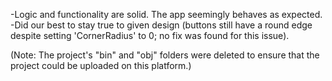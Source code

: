 -Logic and functionality are solid. The app seemingly behaves as expected.
-Did our best to stay true to given design (buttons still have a round edge despite setting 'CornerRadius' to 0; no fix was found for this issue). 

(Note: The project's "bin" and "obj" folders were deleted to ensure that the project could be uploaded on this platform.)
 
